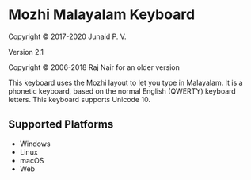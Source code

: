 Mozhi Malayalam Keyboard
=====================
Copyright © 2017-2020 Junaid P. V.

Version 2.1

Copyright © 2006-2018 Raj Nair for an older version

This keyboard uses the Mozhi layout to let you type in Malayalam. It is a phonetic keyboard, based on the normal English (QWERTY) keyboard letters. This keyboard supports Unicode 10.

Supported Platforms
-------------------
 * Windows
 * Linux
 * macOS
 * Web
